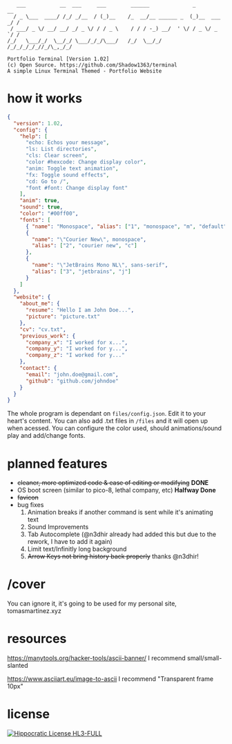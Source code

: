 ```
   ___           __  ___     ___        ______              _           __
  / _ \___  ____/ /_/ _/__  / (_)__    /_  __/__ ______ _  (_)__  ___ _/ /
 / ___/ _ \/ __/ __/ _/ _ \/ / / _ \    / / / -_) __/  ' \/ / _ \/ _ `/ /
/_/   \___/_/  \__/_/ \___/_/_/\___/   /_/  \__/_/ /_/_/_/_/_//_/\_,_/_/

Portfolio Terminal [Version 1.02]
(c) Open Source. https://github.com/Shadow1363/terminal
A simple Linux Terminal Themed - Portfolio Website
```

# how it works

```json
{
  "version": 1.02,
  "config": {
    "help": [
      "echo: Echos your message",
      "ls: List directories",
      "cls: Clear screen",
      "color #hexcode: Change display color",
      "anim: Toggle text animation",
      "fx: Toggle sound effects",
      "cd: Go to /",
      "font #font: Change display font"
    ],
    "anim": true,
    "sound": true,
    "color": "#00ff00",
    "fonts": [
      { "name": "Monospace", "alias": ["1", "monospace", "m", "default"] },
      {
        "name": "\"Courier New\", monospace",
        "alias": ["2", "courier new", "c"]
      },
      {
        "name": "\"JetBrains Mono NL\", sans-serif",
        "alias": ["3", "jetbrains", "j"]
      }
    ]
  },
  "website": {
    "about_me": {
      "resume": "Hello I am John Doe...",
      "picture": "picture.txt"
    },
    "cv": "cv.txt",
    "previous_work": {
      "company_x": "I worked for x...",
      "company_y": "I worked for y...",
      "company_z": "I worked for y..."
    },
    "contact": {
      "email": "john.doe@gmail.com",
      "github": "github.com/johndoe"
    }
  }
}

```

The whole program is dependant on `files/config.json`. Edit it to your heart's content.
You can also add .txt files in `/files` and it will open up when acessed.
You can configure the color used, should animations/sound play and add/change fonts.

# planned features

- ~~cleaner, more optimized code & ease of editing or modifying~~ **DONE**
- OS boot screen (similar to pico-8, lethal company, etc) **Halfway Done**
- ~~favicon~~
- bug fixes
  1. Animation breaks if another command is sent while it's animating text
  2. Sound Improvements
  3. Tab Autocomplete (@n3dhir already had added this but due to the rework, I have to add it again)
  4. Limit text/Infinitly long background
  5. ~~Arrow Keys not bring history back properly~~ thanks @n3dhir!

# /cover

You can ignore it, it's going to be used for my personal site, tomasmartinez.xyz

# resources

https://manytools.org/hacker-tools/ascii-banner/
I recommend small/small-slanted

https://www.asciiart.eu/image-to-ascii
I recommend "Transparent frame 10px"

# license

[![Hippocratic License HL3-FULL](https://img.shields.io/static/v1?label=Hippocratic%20License&message=HL3-FULL&labelColor=5e2751&color=bc8c3d)](https://firstdonoharm.dev/version/3/0/full.html)
